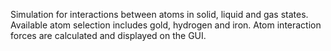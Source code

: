 Simulation for interactions between atoms in solid, liquid and gas states. Available atom selection includes gold, hydrogen and iron. Atom interaction forces are calculated and displayed on the GUI.